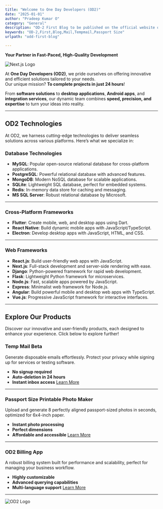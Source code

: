```yaml
---
title: "Welcome to One Day Developers (OD2)"
date: "2025-01-01"
author: "Pradeep Kumar O"
category: "General"
description: "OD-2 First Blog to be published on the official website of the community and contributors"
keywords: "OD-2,First,Blog,Mail,Tempmail,Passport Size"
urlpath: "odd-first-blog" 

---
```


**Your Partner in Fast-Paced, High-Quality Development**

![Next.js Logo](/odd.png)

At **One Day Developers (OD2)**, we pride ourselves on offering innovative and efficient solutions tailored to your needs.  
Our unique mission? **To complete projects in just 24 hours**!

From **software solutions** to **desktop applications**, **Android apps**, and **integration services**, our dynamic team combines **speed, precision, and expertise** to turn your ideas into reality.

---

## OD2 Technologies

At OD2, we harness cutting-edge technologies to deliver seamless solutions across various platforms. Here’s what we specialize in:

### Database Technologies

- **MySQL**: Popular open-source relational database for cross-platform applications.
- **PostgreSQL**: Powerful relational database with advanced features.
- **MongoDB**: Modern NoSQL database for scalable applications.
- **SQLite**: Lightweight SQL database, perfect for embedded systems.
- **Redis**: In-memory data store for caching and messaging.
- **MS SQL Server**: Robust relational database by Microsoft.

---

### Cross-Platform Frameworks

- **Flutter**: Create mobile, web, and desktop apps using Dart.
- **React Native**: Build dynamic mobile apps with JavaScript/TypeScript.
- **Electron**: Develop desktop apps with JavaScript, HTML, and CSS.

---

### Web Frameworks

- **React.js**: Build user-friendly web apps with JavaScript.
- **Next.js**: Full-stack development and server-side rendering with ease.
- **Django**: Python-powered framework for rapid web development.
- **Flask**: Lightweight Python framework for microservices.
- **Node.js**: Fast, scalable apps powered by JavaScript.
- **Express**: Minimalist web framework for Node.js.
- **Angular**: Build powerful mobile and desktop web apps with TypeScript.
- **Vue.js**: Progressive JavaScript framework for interactive interfaces.

---

## Explore Our Products

Discover our innovative and user-friendly products, each designed to enhance your experience. Click below to explore further!

### Temp Mail Beta

Generate disposable emails effortlessly. Protect your privacy while signing up for services or testing software.

- **No signup required**
- **Auto-deletion in 24 hours**
- **Instant inbox access**
  [Learn More](/temp-mail)

---

### Passport Size Printable Photo Maker

Upload and generate 8 perfectly aligned passport-sized photos in seconds, optimized for 6x4-inch paper.

- **Instant photo processing**
- **Perfect dimensions**
- **Affordable and accessible**
  [Learn More](/passport-photo-printing)

---

### OD2 Billing App

A robust billing system built for performance and scalability, perfect for managing your business workflow.

- **Highly customizable**
- **Advanced querying capabilities**
- **Multi-language support**
  [Learn More](/products)

---

![OD2 Logo](/odd.png)
